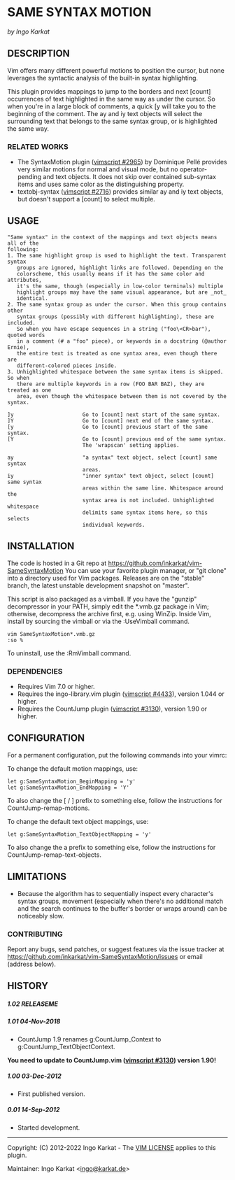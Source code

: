 SAME SYNTAX MOTION
===============================================================================
_by Ingo Karkat_

DESCRIPTION
------------------------------------------------------------------------------

Vim offers many different powerful motions to position the cursor, but none
leverages the syntactic analysis of the built-in syntax highlighting.

This plugin provides mappings to jump to the borders and next [count]
occurrences of text highlighted in the same way as under the cursor. So when
you're in a large block of comments, a quick [y will take you to the
beginning of the comment. The ay and iy text objects will select the
surrounding text that belongs to the same syntax group, or is highlighted the
same way.

### RELATED WORKS

- The SyntaxMotion plugin ([vimscript #2965](http://www.vim.org/scripts/script.php?script_id=2965)) by Dominique Pellé provides very
  similar motions for normal and visual mode, but no operator-pending and text
  objects. It does not skip over contained sub-syntax items and uses same
  color as the distinguishing property.
- textobj-syntax ([vimscript #2716](http://www.vim.org/scripts/script.php?script_id=2716)) provides similar ay and iy text objects,
  but doesn't support a [count] to select multiple.

USAGE
------------------------------------------------------------------------------

    "Same syntax" in the context of the mappings and text objects means all of the
    following:
    1. The same highlight group is used to highlight the text. Transparent syntax
       groups are ignored, highlight links are followed. Depending on the
       colorscheme, this usually means if it has the same color and attributes,
       it's the same, though (especially in low-color terminals) multiple
       highlight groups may have the same visual appearance, but are _not_
       identical.
    2. The same syntax group as under the cursor. When this group contains other
       syntax groups (possibly with different highlighting), these are included.
       So when you have escape sequences in a string ("foo\<CR>bar"), quoted words
       in a comment (# a "foo" piece), or keywords in a docstring (@author Ernie),
       the entire text is treated as one syntax area, even though there are
       different-colored pieces inside.
    3. Unhighlighted whitespace between the same syntax items is skipped. So when
       there are multiple keywords in a row (FOO BAR BAZ), they are treated as one
       area, even though the whitespace between them is not covered by the syntax.

    ]y                      Go to [count] next start of the same syntax.
    ]Y                      Go to [count] next end of the same syntax.
    [y                      Go to [count] previous start of the same syntax.
    [Y                      Go to [count] previous end of the same syntax.
                            The 'wrapscan' setting applies.

    ay                      "a syntax" text object, select [count] same syntax
                            areas.
    iy                      "inner syntax" text object, select [count] same syntax
                            areas within the same line. Whitespace around the
                            syntax area is not included. Unhighlighted whitespace
                            delimits same syntax items here, so this selects
                            individual keywords.

INSTALLATION
------------------------------------------------------------------------------

The code is hosted in a Git repo at
    https://github.com/inkarkat/vim-SameSyntaxMotion
You can use your favorite plugin manager, or "git clone" into a directory used
for Vim packages. Releases are on the "stable" branch, the latest unstable
development snapshot on "master".

This script is also packaged as a vimball. If you have the "gunzip"
decompressor in your PATH, simply edit the \*.vmb.gz package in Vim; otherwise,
decompress the archive first, e.g. using WinZip. Inside Vim, install by
sourcing the vimball or via the :UseVimball command.

    vim SameSyntaxMotion*.vmb.gz
    :so %

To uninstall, use the :RmVimball command.

### DEPENDENCIES

- Requires Vim 7.0 or higher.
- Requires the ingo-library.vim plugin ([vimscript #4433](http://www.vim.org/scripts/script.php?script_id=4433)), version 1.044 or
  higher.
- Requires the CountJump plugin ([vimscript #3130](http://www.vim.org/scripts/script.php?script_id=3130)), version 1.90 or higher.

CONFIGURATION
------------------------------------------------------------------------------

For a permanent configuration, put the following commands into your vimrc:

To change the default motion mappings, use:

    let g:SameSyntaxMotion_BeginMapping = 'y'
    let g:SameSyntaxMotion_EndMapping = 'Y'

To also change the [ / ] prefix to something else, follow the instructions for
CountJump-remap-motions.

To change the default text object mappings, use:

    let g:SameSyntaxMotion_TextObjectMapping = 'y'

To also change the a prefix to something else, follow the instructions for
CountJump-remap-text-objects.

LIMITATIONS
------------------------------------------------------------------------------

- Because the algorithm has to sequentially inspect every character's syntax
  groups, movement (especially when there's no additional match and the search
  continues to the buffer's border or wraps around) can be noticeably slow.

### CONTRIBUTING

Report any bugs, send patches, or suggest features via the issue tracker at
https://github.com/inkarkat/vim-SameSyntaxMotion/issues or email (address
below).

HISTORY
------------------------------------------------------------------------------

##### 1.02    RELEASEME

##### 1.01    04-Nov-2018
- CountJump 1.9 renames g:CountJump\_Context to g:CountJump\_TextObjectContext.

__You need to update to CountJump.vim ([vimscript #3130](http://www.vim.org/scripts/script.php?script_id=3130)) version 1.90!__

##### 1.00    03-Dec-2012
- First published version.

##### 0.01    14-Sep-2012
- Started development.

------------------------------------------------------------------------------
Copyright: (C) 2012-2022 Ingo Karkat -
The [VIM LICENSE](http://vimdoc.sourceforge.net/htmldoc/uganda.html#license) applies to this plugin.

Maintainer:     Ingo Karkat &lt;ingo@karkat.de&gt;
